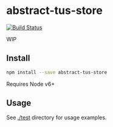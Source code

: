 # abstract-tus-store

[![Build Status](https://travis-ci.org/blockai/abstract-tus-store.svg?branch=master)](https://travis-ci.org/blockai/abstract-tus-store)

WIP

## Install

```bash
npm install --save abstract-tus-store
```

Requires Node v6+

## Usage

See [./test](./test) directory for usage examples.